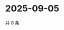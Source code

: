 # 2025-09-05

共 0 条

<!-- BEGIN ZHIHUQUESTIONS -->
<!-- 最后更新时间 Fri Sep 05 2025 14:16:55 GMT+0800 (China Standard Time) -->

<!-- END ZHIHUQUESTIONS -->
